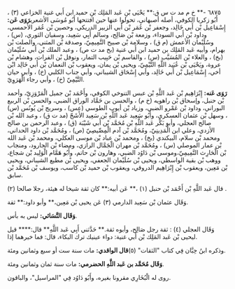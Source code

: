 ٦٨٧٥ -** خ م مد ت س ق:** يَحْيَى بْنِ عَبد المَلِك بْنِ حميد ابن أَبي غنية الخزاعي (٣) ، أَبُو زكريا الكوفي، أصله أصبهاني، تحولوا عنها حين افتتحها أَبُو مُوسَى الأشعري**رَوَى عَن:** إِسْمَاعِيل بْن أَبي خَالِد، وجعفر بْن عُمَر بْن أَبي الزبير الدريكي، وحصين بْن عُمَر الأحمسي، وداود بْن أَبي السوداء، وزمعة بْن صَالِح، وسالم أَبِي سَعِيد، وسفيان الثوري، (س) ، وسُلَيْمان الأعمش (م ق) ، وسلامة بْن صبيح التَّمِيمِيّ، وصدقة بْن المثنى، والصلت بْن بهرام، وأبيه عَبد المَلِك بن حميد ابن أَبي غنية (بخ مد ت ص) ، وعبد الملك بْن أَبي سُلَيْمان (بخ) ، والعلاء بْن المُسَيَّب (س) ، والقاسم بْن حَبِيب التمار، ونوفل بْن الفرات، وهشام بْن عروة، ويَحْيَى بْن عُبَيد اللَّهِ التَّيْمِيّ، ويحيى بْن يمان، ويعقوب بْن النعمان بْن أَبي خَالِد ابْن أخي، إِسْمَاعِيل بْن أَبي خَالِد، وأبي إِسْحَاق الشيباني، وأبي جناب الكلبي (خ) ، وأبي حيان التَّيْمِيّ (خ) ، وأبي رجاء الْهَرَوِيّ.

**رَوَى عَنه:** إِبْرَاهِيم بْن عَبد اللَّهِ بْن عبس التنوخي الكوفي، وأَحْمَد بْن جميل الْمَرْوَزِيّ، وأحمد بْن حنبل، وإسحاق بْن راهويه (خ م) ، والحسن بن حَمَّاد الوراق الضبي، والحسن بْن الربيع البوراني، وداود بْن عَمْرو الضبي، وزياد بْن أيوب الطوسي (عس) ، وسريج بْن يُونُس (س) ، وسهل بْن عثمان العسكري، وأَبُو سَعِيد عَبد اللَّهِ بْن سَعِيد الأَشَجّ (مد ت ق) ، وعبد الله بْن صالح العجلي، وأبو بَكْر عَبد اللَّهِ بْن مُحَمَّد بْن أَبي شَيْبَة (ق) ، وعبد الرحمن بن صالح الأزدي، وعلي ابن الْمَدِينِيّ، ومُحَمَّد بْن آدم الْمِصِّيصِيّ (ص) ، ومُحَمَّد بْن داود الحداني، ومحمد بْن سلام، البيكندي (بخ) ، ومحمد بْن عباد بْن موسى العكلي، ومحمد بْن عَبد الله بْن عمار الموصلي (س) ، ومُحَمَّد بْن مهران الْجَمَّال الرازي، ومضاء بْن الجارود، ومنجاب بْن الْحَارِث التَّمِيمِيّ،وموسى بْن دَاوُد الضبي، وهارون بْن حاتم، وأَبُو هَمَّام الْوَلِيد بْن شجاع، ووهب بْن بقية الواسطي، ويحيى بْن سُلَيْمان الجعفي، ويحيى بْن مطيع الشيباني، ويحيى بْن مَعِين، ويعقوب بْن إِبْرَاهِيم الدروقي، ويعقوب بْن حميد بْن كاسب، ويوسف بْن مُحَمَّد بْن سابق.

قال عَبد اللَّهِ بْن أَحْمَد بْن حنبل (١) ،** عَن أبيه:** كان ثقة شيخا له هيئة، رجلا صالحا (٢) .

وَقَال عثمان بْن سَعِيد الدارمي (٣) عَن يحيى بْن مَعِين،** وأبو داود:** ثقة.

**وَقَال النَّسَائي:** ليس به بأس.

وَقَال العجلي (٤) : ثقة رجل صَالِح، وأبوه ثقة.** حَدَّثني أَبِي عَبد اللَّهِ** قال:**** قيل ليحيى بْن عَبد المَلِك بْن أَبي غنية: دواء عينيك ترك البكاء، قال: فما خيرهما إذا.

وذكره ابنُ حِبَّان فِي كتاب "الثقات" (٥)**قال الواقدي:** مات سنة ست أو سبع وثمانين ومئة.

**وَقَال مُحَمَّد بن عَبد اللَّهِ الحضرمي:** مات سنة ثمان وثمانين ومئة.

روى له الْبُخَارِي مقرونا بغيره، وأَبُو دَاوُد فِي "المراسيل"، والباقون.